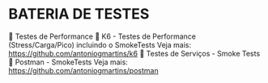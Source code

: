 # BATERIA DE TESTES

🚀 Testes de Performance
🔖 K6 - Testes de Performance (Stress/Carga/Pico) incluindo o SmokeTests
   Veja mais: https://github.com/antoniogmartins/k6
🚀 Testes de Serviços - Smoke Tests 
🔖 Postman - SmokeTests
  Veja mais: https://github.com/antoniogmartins/postman
